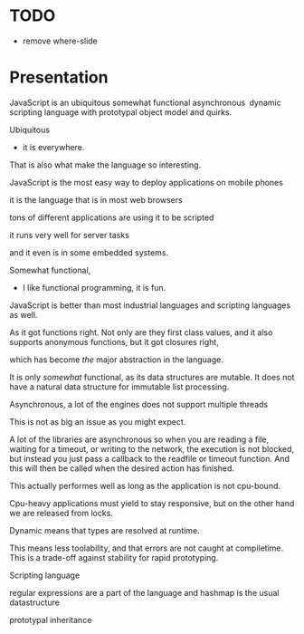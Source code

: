 # TODO
- remove where-slide

# Presentation

JavaScript is an ubiquitous somewhat functional asynchronous dynamic scripting language with prototypal object model and quirks. 



Ubiquitous
- it is everywhere.

That is also what 
make the language
so interesting.

JavaScript is the most easy way
to deploy applications on mobile phones

it is the language that is in most web browsers

tons of different applications
are using it to be scripted

it runs very well for server tasks

and it even is in some embedded systems.



Somewhat functional,
- I like functional programming,
it is fun.

JavaScript is better than most
industrial languages
and scripting languages as well.

As it got functions right.
Not only are they first class values,
and it also supports anonymous functions,
but it got closures right,

which has become _the_ major abstraction
in the language.

It is only _somewhat_ functional,
as its data structures are mutable.
It does not have a natural
data structure for immutable list processing.



Asynchronous,
a lot of the engines
does not support
multiple threads

This is not as big an issue
as you might expect.

A lot of the libraries are asynchronous
so when you are reading a file, waiting for a timeout,
or writing to the network,
the execution is not blocked,
but instead you just
pass a callback
to the readfile or timeout function.
And this will then be called when the desired action has finished.

This actually performes well
as long as the application
is not cpu-bound.

Cpu-heavy applications
must yield to stay responsive,
but on the other hand
we are released from locks.



Dynamic means that 
types are resolved at runtime.

This means less toolability,
and that errors are not caught at compiletime.
This is a trade-off against stability 
for rapid prototyping.



Scripting language

regular expressions are a part of the language
and hashmap is the usual datastructure



prototypal inheritance
